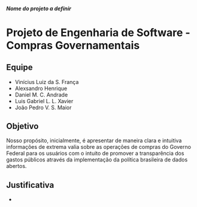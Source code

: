 ##### *Nome do projeto a definir*
# Projeto de Engenharia de Software - Compras Governamentais

## Equipe
- Vinícius Luiz da S. França
- Alexsandro Henrique
- Daniel M. C. Andrade
- Luis Gabriel L. L. Xavier
- João Pedro V. S. Maior

## Objetivo
Nosso propósito, inicialmente, é apresentar de maneira clara e intuitiva informações de extrema valia sobre as operações de compras do Governo Federal para os usuários com o intuito de promover a transparência dos gastos públicos através da implementação da política brasileira de dados abertos.

## Justificativa
-
